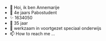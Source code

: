 - 👋 Hoi, ik ben Annemarije
- 👀 4e jaars Pabostudent
- ✨ 1634050
- 🌱 35 jaar
- 💞️ werkzaam in voortgezet speciaal onderwijs
- 📫 How to reach me ...

<!---
annemarijevdm/annemarijevdm is a ✨ special ✨ repository because its `README.md` (this file) appears on your GitHub profile.
You can click the Preview link to take a look at your changes.
--->
